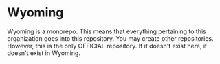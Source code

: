 # Wyoming

Wyoming is a monorepo. 
This means that everything pertaining to this organization goes into this repository. 
You may create other repositories. 
However, this is the only OFFICIAL repository. 
If it doesn't exist here, it doesn't exist in Wyoming. 

